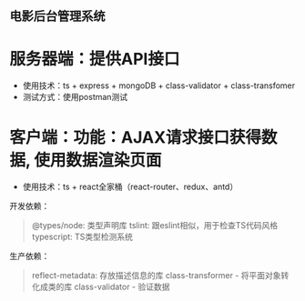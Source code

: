 ## 电影后台管理系统

# 服务器端：提供API接口
- 使用技术：ts + express + mongoDB + class-validator + class-transfomer
- 测试方式：使用postman测试




# 客户端：功能：AJAX请求接口获得数据, 使用数据渲染页面
- 使用技术：ts + react全家桶（react-router、redux、antd）


开发依赖：
> @types/node: 类型声明库
> tslint: 跟eslint相似，用于检查TS代码风格
> typescript: TS类型检测系统
> 

生产依赖：
> reflect-metadata: 存放描述信息的库
> class-transformer - 将平面对象转化成类的库
> class-validator - 验证数据
> 
